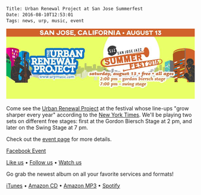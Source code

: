     Title: Urban Renewal Project at San Jose Summerfest
    Date: 2016-08-10T12:53:01
    Tags: news, urp, music, event

<img src="/img/blog/2016/08/10/urban-renewal-project-at-san-jose-summerfest/urban-renewal-project-at-san-jose-summerfest-banner.jpg"
     alt="Urban Renewal Project San Jose Summerfest banner" 
     href="/blog/2016/08/10/urban-renewal-project-at-san-jose-summerfest"
     class="img-float-left">

<!-- more -->

Come see the [Urban Renewal Project] at the festival whose line-ups "grow
sharper every year" according to the [New York Times][SJSF NYTimes Review]. We'll
be playing two sets on different free stages: first at the Gordon Biersch Stage
at 2 pm, and later on the Swing Stage at 7 pm.

Check out the [event page][SJSF URP Page] for more details.

[SJSF URP Page]: https://summerfest.sanjosejazz.org/artists/urban-renewal-project
[SJSF NYTimes Review]: http://www.nytimes.com/interactive/2016/05/19/arts/summer-festivals.html?_r=0#id-573c95514c07b60001000013

[Facebook Event]

[Like us] • [Follow us] • [Watch us]

Go grab the newest album on all your favorite services and formats!

[iTunes] • [Amazon CD] • [Amazon MP3] • [Spotify]

[Urban Renewal Project]: http://urpmusic.com
[Facebook Event]: https://www.facebook.com/events/1042018845894967
[Like us]: http://www.fb.com/urpmusic
[Follow us]: http://www.twitter.com/urpmusic
[Watch us]: http://www.youtube.com/urpmusic
[iTunes]: https://itunes.apple.com/us/album/local-legend/id910942147
[Amazon CD]: http://www.amazon.com/Local-Legend-Urban-Renewal-Project/dp/B00N9T391G
[Amazon MP3]: http://www.amazon.com/Local-Legend-Urban-Renewal-Project/dp/B00MWSOD6A
[Spotify]: https://play.spotify.com/album/6RtF0ZRBGIaqVC9imEo1BR

